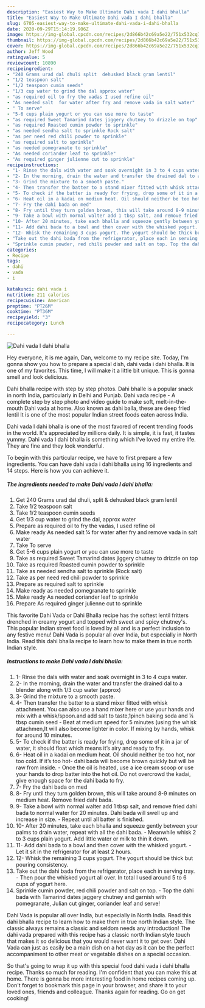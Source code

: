 ```yaml
---
description: "Easiest Way to Make Ultimate Dahi vada I dahi bhalla"
title: "Easiest Way to Make Ultimate Dahi vada I dahi bhalla"
slug: 6705-easiest-way-to-make-ultimate-dahi-vada-i-dahi-bhalla
date: 2020-09-29T15:14:19.906Z
image: https://img-global.cpcdn.com/recipes/2d866b42c69a5e22/751x532cq70/dahi-vada-i-dahi-bhalla-recipe-main-photo.jpg
thumbnail: https://img-global.cpcdn.com/recipes/2d866b42c69a5e22/751x532cq70/dahi-vada-i-dahi-bhalla-recipe-main-photo.jpg
cover: https://img-global.cpcdn.com/recipes/2d866b42c69a5e22/751x532cq70/dahi-vada-i-dahi-bhalla-recipe-main-photo.jpg
author: Jeff Wood
ratingvalue: 5
reviewcount: 10890
recipeingredient:
- "240 Grams urad dal dhuli split  dehusked black gram lentil"
- "1/2 teaspoon salt"
- "1/2 teaspoon cumin seeds"
- "1/3 cup water to grind the dal approx water"
- "as required oil to fry the vadas I used refine oil"
- "As needed salt  for water after fry and remove vada in salt water"
- " To serve"
- "5-6 cups plain yogurt or you can use more to taste"
- "as required Sweet Tamarind dates jiggery chutney to drizzle on top"
- "as required Roasted cumin powder to sprinkle"
- "as needed sendha salt to sprinkle Rock salt"
- "as per need red chili powder to sprinkle"
- "as required salt to sprinkle"
- "as needed pomegranate to sprinkle"
- "As needed coriander leaf to sprinkle"
- "As required ginger julienne cut to sprinkle"
recipeinstructions:
- "1- Rinse the dals with water and soak overnight in 3 to 4 cups water."
- "2- In the morning, drain the water and transfer the drained dal to a blender along with 1/3 cup water (approx)"
- "3- Grind the mixture to a smooth paste."
- "4- Then transfer the batter to a stand mixer fitted with whisk attachment. You can also use a hand mixer here or use your hands and mix with a whisk/spoon.and add salt to taste,1pinch baking soda and ¼ tbsp cumin seed Beat at medium speed for 5 minutes (using the whisk attachmen,It will also become lighter in color. If mixing by hands, whisk for around 10 minutes."
- "5- To check if the batter is ready for frying, drop some of it in a jar of water, it should float which means it’s airy and ready to fry."
- "6- Heat oil in a kadai on medium heat. Oil should neither be too hot, nor too cold. If it’s too hot- dahi bada will become brown quickly but will be raw from inside. Once the oil is heated, use a ice cream scoop or use your hands to drop batter into the hot oil. Do not overcrowd the kadai, give enough space for the dahi bada to fry."
- "7- Fry the dahi bada on med"
- "8- Fry until they turn golden brown, this will take around 8-9 minutes on medium heat. Remove fried dahi bada."
- "9- Take a bowl with normal walter add 1 tbsp salt, and remove fried dahi bada to normal water for 20 minutes. Dahi bada will swell up and increase in size. Repeat until all batter is finished."
- "10- After 20 minutes, take each bhalla and squeeze gently between your palms to drain water, repeat with all the dahi bada. Meanwhile whisk 2 to 3 cups plain yogurt. Add little water or milk to thin it down."
- "11- Add dahi bada to a bowl and then cover with the whisked yogurt. Let it sit in the refrigerator for at least 2 hours."
- "12- Whisk the remaining 3 cups yogurt. The yogurt should be thick but pouring consistency."
- "Take out the dahi bada from the refrigerator, place each in serving tray. Then pour the whisked yogurt all over. In total I used around 5 to 6 cups of yogurt here."
- "Sprinkle cumin powder, red chili powder and salt on top. Top the dahi bada with Tamarind dates jaggery chutney and garnish with pomegranate, Julian cut ginger, coriander leaf and serve!"
categories:
- Recipe
tags:
- dahi
- vada
- i

katakunci: dahi vada i 
nutrition: 211 calories
recipecuisine: American
preptime: "PT26M"
cooktime: "PT36M"
recipeyield: "3"
recipecategory: Lunch

---
```



![Dahi vada I dahi bhalla](https://img-global.cpcdn.com/recipes/2d866b42c69a5e22/751x532cq70/dahi-vada-i-dahi-bhalla-recipe-main-photo.jpg)

Hey everyone, it is me again, Dan, welcome to my recipe site. Today, I'm gonna show you how to prepare a special dish, dahi vada i dahi bhalla. It is one of my favorites. This time, I will make it a little bit unique. This is gonna smell and look delicious.

Dahi bhalla recipe with step by step photos. Dahi bhalle is a popular snack in north India, particularly in Delhi and Punjab. Dahi vada recipe - A complete step by step photo and video guide to make soft, melt-in-the-mouth Dahi vada at home. Also known as dahi balla, these are deep fried lentil It is one of the most popular Indian street foods eaten across India.

Dahi vada I dahi bhalla is one of the most favored of recent trending foods in the world. It's appreciated by millions daily. It is simple, it is fast, it tastes yummy. Dahi vada I dahi bhalla is something which I've loved my entire life. They are fine and they look wonderful.


To begin with this particular recipe, we have to first prepare a few ingredients. You can have dahi vada i dahi bhalla using 16 ingredients and 14 steps. Here is how you can achieve it.

<!--inarticleads1-->

##### The ingredients needed to make Dahi vada I dahi bhalla:

1. Get 240 Grams urad dal dhuli, split &amp; dehusked black gram lentil
1. Take 1/2 teaspoon salt
1. Take 1/2 teaspoon cumin seeds
1. Get 1/3 cup water to grind the dal, approx water
1. Prepare as required oil to fry the vadas, I used refine oil
1. Make ready As needed salt ¼ for water after fry and remove vada in salt water
1. Take  To serve
1. Get 5-6 cups plain yogurt or you can use more to taste
1. Take as required Sweet Tamarind dates jiggery chutney to drizzle on top
1. Take as required Roasted cumin powder to sprinkle
1. Take as needed sendha salt to sprinkle (Rock salt)
1. Take as per need red chili powder to sprinkle
1. Prepare as required salt to sprinkle
1. Make ready as needed pomegranate to sprinkle
1. Make ready As needed coriander leaf to sprinkle
1. Prepare As required ginger julienne cut to sprinkle


This favorite Dahi Vada or Dahi Bhalla recipe has the softest lentil fritters drenched in creamy yogurt and topped with sweet and spicy chutney&#39;s. This popular Indian street food is loved by all and is a perfect inclusion to any festive menu! Dahi Vada is popular all over India, but especially in North India. Read this dahi bhalla recipe to learn how to make them in true north Indian style. 

<!--inarticleads2-->

##### Instructions to make Dahi vada I dahi bhalla:

1. 1- Rinse the dals with water and soak overnight in 3 to 4 cups water.
1. 2- In the morning, drain the water and transfer the drained dal to a blender along with 1/3 cup water (approx)
1. 3- Grind the mixture to a smooth paste.
1. 4- Then transfer the batter to a stand mixer fitted with whisk attachment. You can also use a hand mixer here or use your hands and mix with a whisk/spoon.and add salt to taste,1pinch baking soda and ¼ tbsp cumin seed - Beat at medium speed for 5 minutes (using the whisk attachmen,It will also become lighter in color. If mixing by hands, whisk for around 10 minutes.
1. 5- To check if the batter is ready for frying, drop some of it in a jar of water, it should float which means it’s airy and ready to fry.
1. 6- Heat oil in a kadai on medium heat. Oil should neither be too hot, nor too cold. If it’s too hot- dahi bada will become brown quickly but will be raw from inside. - Once the oil is heated, use a ice cream scoop or use your hands to drop batter into the hot oil. Do not overcrowd the kadai, give enough space for the dahi bada to fry.
1. 7- Fry the dahi bada on med
1. 8- Fry until they turn golden brown, this will take around 8-9 minutes on medium heat. Remove fried dahi bada.
1. 9- Take a bowl with normal walter add 1 tbsp salt, and remove fried dahi bada to normal water for 20 minutes. Dahi bada will swell up and increase in size. - Repeat until all batter is finished.
1. 10- After 20 minutes, take each bhalla and squeeze gently between your palms to drain water, repeat with all the dahi bada. - Meanwhile whisk 2 to 3 cups plain yogurt. Add little water or milk to thin it down.
1. 11- Add dahi bada to a bowl and then cover with the whisked yogurt. - Let it sit in the refrigerator for at least 2 hours.
1. 12- Whisk the remaining 3 cups yogurt. The yogurt should be thick but pouring consistency.
1. Take out the dahi bada from the refrigerator, place each in serving tray. - Then pour the whisked yogurt all over. In total I used around 5 to 6 cups of yogurt here.
1. Sprinkle cumin powder, red chili powder and salt on top. - Top the dahi bada with Tamarind dates jaggery chutney and garnish with pomegranate, Julian cut ginger, coriander leaf and serve!


Dahi Vada is popular all over India, but especially in North India. Read this dahi bhalla recipe to learn how to make them in true north Indian style. The classic always remains a classic and seldom needs any introduction! The dahi vada prepared with this recipe has a classic north Indian style touch that makes it so delicious that you would never want it to get over. Dahi Vada can just as easily be a main dish on a hot day as it can be the perfect accompaniment to other meat or vegetable dishes on a special occasion. 

So that's going to wrap it up with this special food dahi vada i dahi bhalla recipe. Thanks so much for reading. I'm confident that you can make this at home. There is gonna be more interesting food in home recipes coming up. Don't forget to bookmark this page in your browser, and share it to your loved ones, friends and colleague. Thanks again for reading. Go on get cooking!
